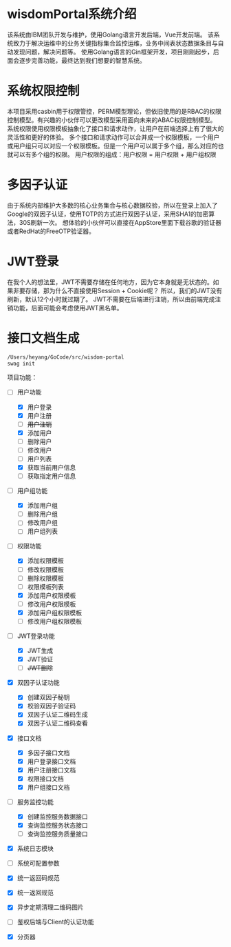 # wisdomPortal系统介绍

该系统由IBM团队开发与维护，使用Golang语言开发后端，Vue开发前端。
该系统致力于解决运维中的业务关键指标集合监控运维，业务中间表状态数据条目与自动发现问题，解决问题等。
使用Golang语言的Gin框架开发，项目刚刚起步，后面会逐步完善功能，最终达到我们想要的智慧系统。

# 系统权限控制
本项目采用casbin用于权限管控，PERM模型理论，但依旧使用的是RBAC的权限控制模型。有兴趣的小伙伴可以更改模型采用面向未来的ABAC权限控制模型。
系统权限使用权限模板抽象化了接口和请求动作，让用户在前端选择上有了很大的灵活性和更好的体验。
多个接口和请求动作可以合并成一个权限模板，一个用户或用户组只可以对应一个权限模板。但是一个用户可以属于多个组，那么对应的也就可以有多个组的权限。
用户权限的组成：用户权限 = 用户权限 + 用户组权限

# 多因子认证
由于系统内部维护大多数的核心业务集合与核心数据校验，所以在登录上加入了Google的双因子认证，使用TOTP的方式进行双因子认证，采用SHA1的加密算法，30S刷新一次。
想体验的小伙伴可以直接在AppStore里面下载谷歌的验证器或者RedHat的FreeOTP验证器。

# JWT登录
在我个人的想法里，JWT不需要存储在任何地方，因为它本身就是无状态的。如果非要存储，那为什么不直接使用Session + Cookie呢？
所以，我们的JWT没有刷新，默认12个小时就过期了。
JWT不需要在后端进行注销，所以由前端完成注销功能，后面可能会考虑使用JWT黑名单。

# 接口文档生成
```bash
/Users/heyang/GoCode/src/wisdom-portal
swag init
```

项目功能：
- [ ] 用户功能
    - [X] 用户登录 
    - [X] 用户注册 
    - [ ] ~~用户注销~~
    - [X] 添加用户
    - [ ] 删除用户
    - [ ] 修改用户
    - [ ] 用户列表
    - [X] 获取当前用户信息
    - [ ] 获取指定用户信息
- [ ] 用户组功能
    - [X] 添加用户组
    - [ ] 删除用户组
    - [ ] 修改用户组
    - [ ] 用户组列表
- [ ] 权限功能
    - [X] 添加权限模板
    - [ ] 修改权限模板
    - [ ] 删除权限模板
    - [ ] 权限模板列表
    - [X] 添加用户权限模板
    - [ ] 修改用户权限模板
    - [X] 添加用户组权限模板
    - [ ] 修改用户组权限模板
- [ ] JWT登录功能
    - [X] JWT生成
    - [X] JWT验证
    - [ ] ~~JWT删除~~
- [X] 双因子认证功能
    - [X] 创建双因子秘钥
    - [X] 校验双因子验证码
    - [X] 双因子认证二维码生成
    - [X] 双因子认证二维码查看
- [X] 接口文档
    - [X] 多因子接口文档
    - [X] 用户登录接口文档
    - [X] 用户注册接口文档
    - [X] 权限接口文档
    - [X] 用户组接口文档
- [ ] 服务监控功能
    - [X] 创建监控服务数据接口
    - [X] 查询监控服务状态接口
    - [ ] 查询监控服务质量接口
- [X] 系统日志模块
- [ ] 系统可配置参数
- [X] 统一返回码规范
- [X] 统一返回规范
- [X] 异步定期清理二维码图片
- [ ] 鉴权后端与Client的认证功能
- [X] 分页器

